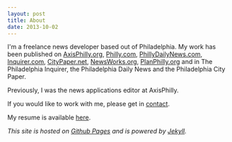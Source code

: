 ```yaml
---
layout: post
title: About
date: 2013-10-02
---
```

I'm a freelance news developer based out of Philadelphia. My work has been published on <a href="http://www.axisphilly.org">AxisPhilly.org</a>, <a href="http://www.philly.com">Philly.com</a>, <a href="http://www.PhillyDailyNews.com">PhillyDailyNews.com</a>, <a href="http://www.inquirer.com">Inquirer.com</a>, <a href="http://www.citypaper.net">CityPaper.net</a>, <a href="http://www.newsworks.org">NewsWorks.org</a>, <a href="http://www.planphilly.org">PlanPhilly.org</a> and in The Philadelphia Inquirer, the Philadelphia Daily News and the Philadelphia City Paper.

Previously, I was the news applications editor at AxisPhilly.

If you would like to work with me, please get in <a href="mailto:&#105;&#110;&#102;&#111;&#064;&#099;&#097;&#115;&#101;&#121;&#112;&#116;&#104;&#111;&#109;&#097;&#115;&#046;&#111;&#114;&#103;">contact</a>.

My resume is available <a href="/resume/">here</a>.

*This site is hosted on [Github Pages](http://pages.github.com/) and is powered by [Jekyll](https://github.com/mojombo/jekyll).*